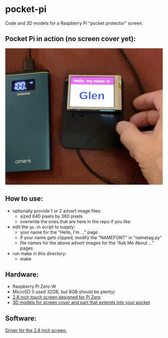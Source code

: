 # pocket-pi

Code and 3D models for a Raspberry Pi "pocket protector" screen.

## Pocket Pi in action (no screen cover yet):

![Pocket-Pi In Action](https://github.com/MegaMosquito/pocket-pi/blob/master/pocket-pi.png?raw=true)

## How to use:
- optionally provide 1 or 2 advert image files:
  - sized 640 pixels by 360 pixels
  - overwrite the ones that are here in the repo if you like
- edit the `go.sh` script to supply:
  - your name for the "Hello, I'm ..." page
  - if your name gets clipped, modify the "NAMEFONT" in "nametag.py"
  - file names for the above advert images for the "Ask Me About ..." pages
- run make in this directory:
  - make

## Hardware:

- Raspberry Pi Zero-W
- MicroSD (I used 32GB, but 8GB should be plenty)
- [2.8 inch touch screen designed for Pi Zero](https://smile.amazon.com/gp/product/B07H8ZY89H/ref=ppx_yo_dt_b_search_asin_title?ie=UTF8&psc=1)
- [3D models for screen cover and part that extends into your pocket](https://www.tinkercad.com/things/0NYl0LZUKbR)

## Software:

[Driver for the 2.8 inch screen.](https://github.com/iUniker/2.8NewDriver)

